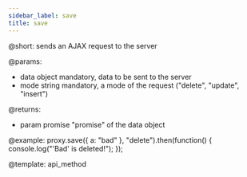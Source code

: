 ```yaml
---
sidebar_label: save
title: save
---          
```


@short: sends an AJAX request to the server


@params:
- data      object      mandatory, data to be sent to the server
- mode      string      mandatory, a mode of the request ("delete", "update", "insert")

@returns: 
- param     promise        "promise" of the data object


@example:
proxy.save({ a: "bad" }, "delete").then(function() {
   console.log("'Bad' is deleted!");
});

@template:	api_method
